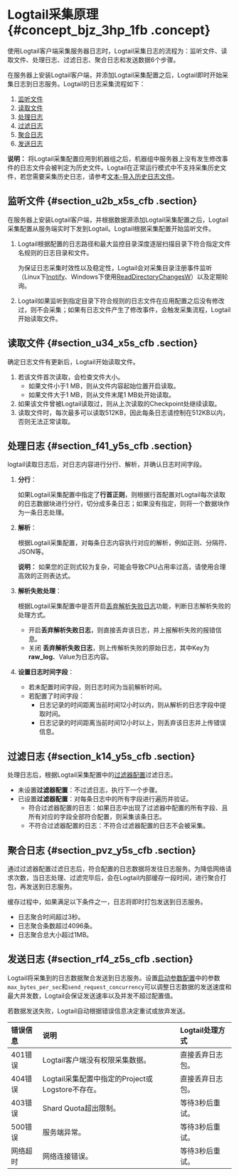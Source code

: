 # Logtail采集原理 {#concept_bjz_3hp_1fb .concept}

使用Logtail客户端采集服务器日志时，Logtail采集日志的流程为：监听文件、读取文件、处理日志、过滤日志、聚合日志和发送数据6个步骤。

在服务器上安装Logtail客户端，并添加Logtail采集配置之后，Logtail即时开始采集日志到日志服务。Logtail的日志采集流程如下：

1.  [监听文件](#)
2.  [读取文件](#)
3.  [处理日志](#)
4.  [过滤日志](#)
5.  [聚合日志](#)
6.  [发送日志](#)

**说明：** 将Logtail采集配置应用到机器组之后，机器组中服务器上没有发生修改事件的日志文件会被判定为历史文件。Logtail在正常运行模式中不支持采集历史文件，若您需要采集历史日志，请参考[文本-导入历史日志文件](cn.zh-CN/用户指南/Logtail采集/数据源/文本-导入历史日志文件.md)。

## 监听文件 {#section_u2b_x5s_cfb .section}

在服务器上安装Logtail客户端，并根据数据源添加Logtail采集配置之后，Logtail采集配置从服务端实时下发到Logtail。Logtail根据采集配置开始监听文件。

1.  Logtail根据配置的日志路径和最大监控目录深度逐层扫描目录下符合指定文件名规则的日志目录和文件。

    为保证日志采集时效性以及稳定性，Logtail会对采集目录注册事件监听（Linux下[Inotify](http://man7.org/linux/man-pages/man7/inotify.7.html)、Windows下使用[ReadDirectoryChangesW](https://docs.microsoft.com/zh-cn/windows/desktop/api/winbase/nf-winbase-readdirectorychangesw)）以及定期轮询。

2.  Logtail如果监听到指定目录下符合规则的日志文件在应用配置之后没有修改过，则不会采集；如果有日志文件产生了修改事件，会触发采集流程，Logtail开始读取文件。

## 读取文件 {#section_u34_x5s_cfb .section}

确定日志文件有更新后，Logtail开始读取文件。

1.  若该文件首次读取，会检查文件大小。
    -   如果文件小于1 MB，则从文件内容起始位置开启读取。
    -   如果文件大于1 MB，则从文件末尾1 MB处开始读取。
2.  如果该文件曾被Logtail读取过，则从上次读取的Checkpoint处继续读取。
3.  读取文件时，每次最多可以读取512KB，因此每条日志请控制在512KB以内，否则无法正常读取。

## 处理日志 {#section_f41_y5s_cfb .section}

logtail读取日志后，对日志内容进行分行、解析，并确认日志时间字段。

1.  **分行**：

    如果Logtail采集配置中指定了**行首正则**，则根据行首配置对Logtail每次读取的日志数据块进行分行，切分成多条日志；如果没有指定，则将一个数据块作为一条日志处理。

2.  **解析**：

    根据Logtail采集配置，对每条日志内容执行对应的解析，例如正则、分隔符、JSON等。

    **说明：** 如果您的正则式较为复杂，可能会导致CPU占用率过高，请使用合理高效的正则表达式。

3.  **解析失败处理**：

    根据Logtail采集配置中是否开启[丢弃解析失败日志](cn.zh-CN/用户指南/Logtail采集/数据源/文本日志.md#table_eq2_ccc_wdb)功能，判断日志解析失败的处理方式。

    -   开启**丢弃解析失败日志**，则直接丢弃该日志，并上报解析失败的报错信息。
    -   关闭 **丢弃解析失败日志**，则上传解析失败的原始日志，其中Key为**raw\_log**、Value为日志内容。
4.  **设置日志时间字段**：

    -   若未配置时间字段，则日志时间为当前解析时间。
    -   若配置了时间字段：
        -   日志记录的时间距离当前时间12小时以内，则从解析的日志字段中提取时间。
        -   日志记录的时间距离当前时间12小时以上，则丢弃该日志并上传错误信息。

## 过滤日志 {#section_k14_y5s_cfb .section}

处理日志后，根据Logtail采集配置中的[过滤器配置](https://www.alibabacloud.com/help/zh/doc-detail/28967.htm)过滤日志。

-   未设置**过滤器配置**：不过滤日志，执行下一个步骤。
-   已设置**过滤器配置**：对每条日志中的所有字段进行遍历并验证。
    -   符合过滤器配置的日志：如果日志中出现了过滤器中配置的所有字段、且所有对应的字段全部符合配置，则采集该条日志。
    -   不符合过滤器配置的日志：不符合过滤器配置的日志不会被采集。

## 聚合日志 {#section_pvz_y5s_cfb .section}

通过过滤器配置过滤日志后，符合配置的日志数据将发往日志服务。为降低网络请求次数，当日志处理、过滤完毕后，会在Logtail内部缓存一段时间，进行聚合打包，再发送到日志服务。

缓存过程中，如果满足以下条件之一，日志将即时打包发送到日志服务。

-   日志聚合时间超过3秒。
-   日志聚合条数超过4096条。
-   日志聚合总大小超过1MB。

## 发送日志 {#section_rf4_z5s_cfb .section}

Logtail将采集到的日志数据聚合发送到日志服务。设置[启动参数配置](https://www.alibabacloud.com/help/zh/doc-detail/32278.htm)中的参数`max_bytes_per_sec`和`send_request_concurrency`可以调整日志数据的发送速度和最大并发数，Logtail会保证发送速率以及并发不超过配置值。

若数据发送失败，Logtail自动根据错误信息决定重试或放弃发送。

|错误信息|说明|Logtail处理方式|
|:---|:-|:----------|
|401错误|Logtail客户端没有权限采集数据。|直接丢弃日志包。|
|404错误|Logtail采集配置中指定的Project或Logstore不存在。|直接丢弃日志包。|
|403错误|Shard Quota超出限制。|等待3秒后重试。|
|500错误|服务端异常。|等待3秒后重试。|
|网络超时|网络连接错误。|等待3秒后重试。|

